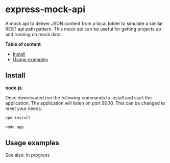 # express-mock-api
A mock api to deliver JSON content from a local folder to simulate a similar REST api path pattern.  This mock api can be useful for getting projects up and running on mock data.


__Table of content__

- [Install](#install)
- [Usage examples](#usage-examples)

## Install

**node.js**:

Once downloaded run the following commands to install and start the application.  The application will listen on port 9000.  This can be changed to meet your needs.

```bash
npm install

node app
```


## Usage examples

See also: In progress

